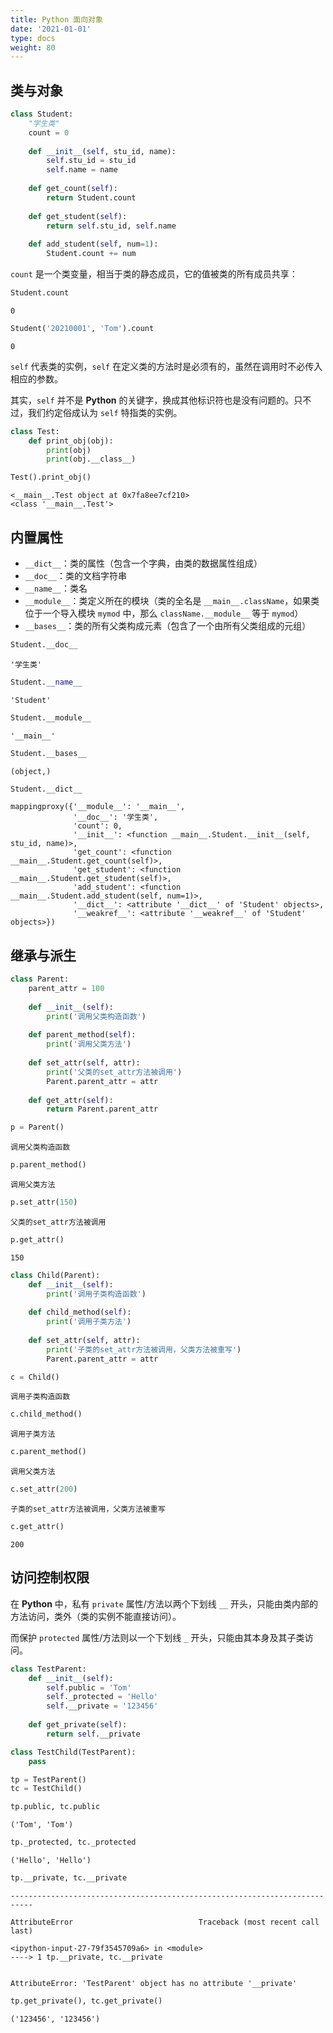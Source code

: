 ```yaml
---
title: Python 面向对象
date: '2021-01-01'
type: docs
weight: 80
---
```


<!--more-->

## 类与对象


```python
class Student:
    "学生类"
    count = 0
    
    def __init__(self, stu_id, name):
        self.stu_id = stu_id
        self.name = name
        
    def get_count(self):
        return Student.count
    
    def get_student(self):
        return self.stu_id, self.name
    
    def add_student(self, num=1):
        Student.count += num
```

`count` 是一个类变量，相当于类的静态成员，它的值被类的所有成员共享：


```python
Student.count
```




    0




```python
Student('20210001', 'Tom').count
```




    0



`self` 代表类的实例，`self` 在定义类的方法时是必须有的，虽然在调用时不必传入相应的参数。

其实，`self` 并不是 **Python** 的关键字，换成其他标识符也是没有问题的。只不过，我们约定俗成认为 `self` 特指类的实例。


```python
class Test:
    def print_obj(obj):
        print(obj)
        print(obj.__class__)
```


```python
Test().print_obj()
```

    <__main__.Test object at 0x7fa8ee7cf210>
    <class '__main__.Test'>


## 内置属性

- `__dict__`：类的属性（包含一个字典，由类的数据属性组成）
- `__doc__`：类的文档字符串
- `__name__`：类名
- `__module__`：类定义所在的模块（类的全名是 `__main__.className`，如果类位于一个导入模块 `mymod` 中，那么 `className.__module__` 等于 `mymod`）
- `__bases__`：类的所有父类构成元素（包含了一个由所有父类组成的元组）


```python
Student.__doc__
```




    '学生类'




```python
Student.__name__
```




    'Student'




```python
Student.__module__
```




    '__main__'




```python
Student.__bases__
```




    (object,)




```python
Student.__dict__
```




    mappingproxy({'__module__': '__main__',
                  '__doc__': '学生类',
                  'count': 0,
                  '__init__': <function __main__.Student.__init__(self, stu_id, name)>,
                  'get_count': <function __main__.Student.get_count(self)>,
                  'get_student': <function __main__.Student.get_student(self)>,
                  'add_student': <function __main__.Student.add_student(self, num=1)>,
                  '__dict__': <attribute '__dict__' of 'Student' objects>,
                  '__weakref__': <attribute '__weakref__' of 'Student' objects>})



## 继承与派生


```python
class Parent:
    parent_attr = 100
    
    def __init__(self):
        print('调用父类构造函数')
 
    def parent_method(self):
        print('调用父类方法')
 
    def set_attr(self, attr):
        print('父类的set_attr方法被调用')
        Parent.parent_attr = attr
 
    def get_attr(self):
        return Parent.parent_attr
```


```python
p = Parent()
```

    调用父类构造函数



```python
p.parent_method()
```

    调用父类方法



```python
p.set_attr(150)
```

    父类的set_attr方法被调用



```python
p.get_attr()
```




    150




```python
class Child(Parent):
    def __init__(self):
        print('调用子类构造函数')
        
    def child_method(self):
        print('调用子类方法')
        
    def set_attr(self, attr):
        print('子类的set_attr方法被调用，父类方法被重写')
        Parent.parent_attr = attr
```


```python
c = Child()
```

    调用子类构造函数



```python
c.child_method()
```

    调用子类方法



```python
c.parent_method()
```

    调用父类方法



```python
c.set_attr(200)
```

    子类的set_attr方法被调用，父类方法被重写



```python
c.get_attr()
```




    200



## 访问控制权限

在 **Python** 中，私有 `private` 属性/方法以两个下划线 `__` 开头，只能由类内部的方法访问，类外（类的实例不能直接访问）。

而保护 `protected` 属性/方法则以一个下划线 `_` 开头，只能由其本身及其子类访问。


```python
class TestParent:
    def __init__(self):
        self.public = 'Tom'
        self._protected = 'Hello'
        self.__private = '123456'
        
    def get_private(self):
        return self.__private
```


```python
class TestChild(TestParent):
    pass
```


```python
tp = TestParent()
tc = TestChild()
```


```python
tp.public, tc.public
```




    ('Tom', 'Tom')




```python
tp._protected, tc._protected
```




    ('Hello', 'Hello')




```python
tp.__private, tc.__private
```


    ---------------------------------------------------------------------------

    AttributeError                            Traceback (most recent call last)

    <ipython-input-27-79f3545709a6> in <module>
    ----> 1 tp.__private, tc.__private
    

    AttributeError: 'TestParent' object has no attribute '__private'



```python
tp.get_private(), tc.get_private()
```




    ('123456', '123456')


